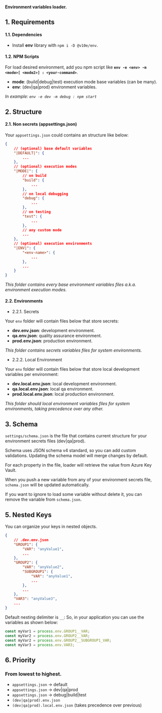 #### Environment variables loader.

## 1. Requirements

#### 1.1. Dependencies

-   Install **env** library with `npm i -D @v10e/env`.

#### 1.2. NPM Scripts

For load desired environment, add you npm script like **`env -e <env> -m <mode>[ <mode2>] : <your-command>`**.

-   **mode**: (build|debug|test) execution mode base variables (can be many).
-   **env**: (dev|qa|prod) environment variables.

_In example: `env -e dev -m debug : npm start`_

## 2. Structure

#### 2.1. Non secrets (appsettings.json)

Your `appsettings.json` could contains an structure like below:

```json
{
	// (optional) base default variables
	"|DEFAULT|": {
		...
	},
	// (optional) execution modes
	"|MODE|": {
		// on build
		"build": {
			...
		},
		// on local debugging
		"debug": {
			...
		},
		// on testing
		"test": {
			...
		},
		// any custom mode
		...
	},
	// (optional) execution environments
	"|ENV|": {
		"<env-name>": {
			...
		},
		...
	}
}
```

_This folder contains every base environment variables files a.k.a. environment execution modes._

#### 2.2. Environments

-   2.2.1. Secrets

Your `env` folder will contain files below that store secrets:

-   **dev.env.json**: development environment.
-   **qa.env.json**: quality assurance environment.
-   **prod.env.json**: production environment.

_This folder contains secrets variables files for system environments._

-   2.2.2. Local Environment

Your `env` folder will contain files below that store local development variables per environment:

-   **dev.local.env.json**: local development environment.
-   **qa.local.env.json**: local qa environment.
-   **prod.local.env.json**: local production environment.

_This folder should local environment variables files for system environments, taking precedence over any other._

## 3. Schema

`settings/schema.json` is the file that contains current structure for
your environment secrets files (dev|qa|prod).

Schema uses JSON schema v4 standard, so you can add custom validations.
Updating the schema model will merge changes by default.

For each property in the file, loader will retrieve the value from Azure Key
Vault.

When you push a new variable from any of your environment secrets
file, `schema.json` will be updated automatically.

If you want to ignore to load some variable without delete it, you can remove
the variable from `schema.json`.

## 5. Nested Keys

You can organize your keys in nested objects.

```json
{
	// .dev.env.json
	"GROUP1": {
		"VAR": "anyValue1",
		...
	},
	"GROUP2": {
		"VAR": "anyValue2",
		"SUBGROUP1": {
			"VAR": "anyValue1",
			...
		},
		...
	},
	"VAR3": "anyValue3",
	...
}
```

Default nesting delimiter is `__`:
So, in your application you can use the variables as shown below:

```javascript
const myVar1 = process.env.GROUP1__VAR;
const myVar2 = process.env.GROUP2__VAR;
const myVar2 = process.env.GROUP2__SUBGROUP1_VAR;
const myVar3 = process.env.VAR3;
```

## 6. Priority

### From lowest to highest.

-   `appsettings.json` -> default
-   `appsettings.json` -> dev|qa|prod
-   `appsettings.json` -> debug|build|test
-   `(dev|qa|prod).env.json`
-   `(dev|qa|prod).local.env.json` (takes precedence over previous)
